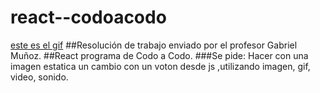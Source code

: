 # react--codoacodo
[este es el gif](https://tenor.com/K4lJ.gif/patriciogiff)
##Resolución de trabajo enviado por el profesor Gabriel Muñoz.
##React programa de Codo a Codo.
###Se pide: Hacer con una imagen estatica un cambio con un voton desde js ,utilizando imagen, gif, video, sonido.
